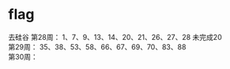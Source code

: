 # flag
去硅谷
第28周： 1、7、9、13、14、20、21、26、27、28  未完成20 <br>
第29周： 35、38、53、58、66、67、69、70、83、88  <br>
第30周： 
